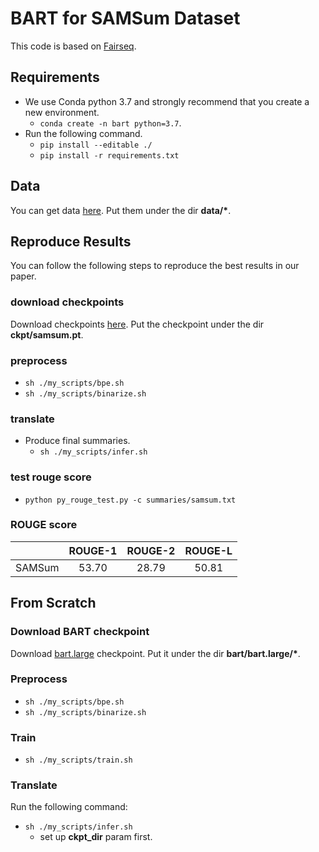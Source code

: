 # BART for SAMSum Dataset

This code is based on [Fairseq](https://github.com/pytorch/fairseq).

## Requirements
* We use Conda python 3.7 and strongly recommend that you create a new environment.
    * `conda create -n bart python=3.7`.
* Run the following command.
    * `pip install --editable ./`
    * `pip install -r requirements.txt`

## Data
You can get data [here](https://drive.google.com/drive/folders/1wLea1LdEv1jFQMtXr3bXJFiKvZnrGQLO?usp=sharing). Put them under the dir **data/\***.

## Reproduce Results
You can follow the following steps to reproduce the best results in our paper.

### download checkpoints
Download checkpoints [here](https://drive.google.com/drive/folders/1Osr3HXUPuGmh6-nCm8eSt_1ISJOaBhxy?usp=sharing). Put the checkpoint under the dir **ckpt/samsum.pt**.

### preprocess
* `sh ./my_scripts/bpe.sh`
* `sh ./my_scripts/binarize.sh`

### translate
* Produce final summaries.
    * `sh ./my_scripts/infer.sh`

### test rouge score
* `python py_rouge_test.py -c summaries/samsum.txt`

### ROUGE score
||ROUGE-1| ROUGE-2 | ROUGE-L |
| :---: | :---: | :---: | :---: |
| SAMSum | 53.70 | 28.79 | 50.81|

## From Scratch

### Download BART checkpoint
Download [bart.large](https://dl.fbaipublicfiles.com/fairseq/models/bart.large.tar.gz) checkpoint. Put it under the dir **bart/bart.large/\***.

### Preprocess
* `sh ./my_scripts/bpe.sh`
* `sh ./my_scripts/binarize.sh`

### Train
* `sh ./my_scripts/train.sh`

### Translate
Run the following command:
* `sh ./my_scripts/infer.sh`
   * set up **ckpt_dir** param first.
